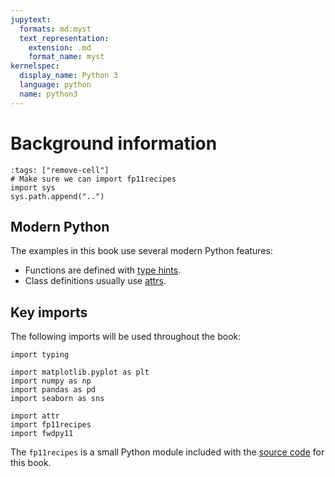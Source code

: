 ```yaml
---
jupytext:
  formats: md:myst
  text_representation:
    extension: .md
    format_name: myst
kernelspec:
  display_name: Python 3
  language: python
  name: python3
---
```


# Background information

```{code-cell} python
:tags: ["remove-cell"]
# Make sure we can import fp11recipes
import sys
sys.path.append("..")
```

Modern Python
------------------------------------------------------

The examples in this book use several modern Python features:

* Functions are defined with [type hints](https://docs.python.org/3/library/typing.html).
* Class definitions usually use [attrs](https://www.attrs.org).

Key imports
------------------------------------------------------

The following imports will be used throughout the book:

```{code-cell} python
import typing

import matplotlib.pyplot as plt
import numpy as np
import pandas as pd
import seaborn as sns

import attr
import fp11recipes
import fwdpy11
```

The `fp11recipes` is a small Python module included with the [source code](https://github.com/ForwardSimulation/fwdpy11_recipes) for this book.
